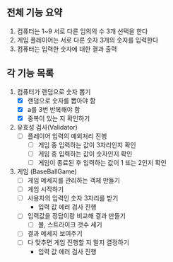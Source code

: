 ## 전체 기능 요약

1. 컴퓨터는 1~9 서로 다른 임의의 수 3개 선택을 한다
2. 게임 플레이어는 서로 다른 숫자 3개의 숫자를 입력한다
3. 컴퓨터는 입력한 숫자에 대한 결과 출력

## 각 기능 목록

1. 컴퓨터가 랜덤으로 숫자 뽑기
   - [x] 랜덤으로 숫자를 뽑아야 함
   - [x] a를 3번 반복해야 함
   - [x] 중복이 있는 지 확인하기
2. 유효성 검사(Validator)
   - [ ] 플레이어 입력의 예외처리 진행
     - [ ] 게임 중 입력하는 값이 3자리인지 확인
     - [ ] 게임 중 입력하는 값이 숫자인지 확인
     - [ ] 게임이 종료된 후 입력하는 값이 1 또는 2인지 확인
3. 게임 (BaseBallGame)
   - [ ] 게임 메세지를 관리하는 객체 만들기
   - [ ] 게임 시작하기
   - [ ] 사용자의 입력인 숫자 3자리를 받기
     - 입력 값 에러 검사 진행
   - [ ] 입력값을 정답이랑 비교해 결과 만들기
     - [ ] 볼, 스트라이크 갯수 세기
   - [ ] 결과 메세지 보여주기
   - [ ] 다 맞추면 게임 진행할 지 말지 결정하기
     - 입력 값 에러 검사 진행
